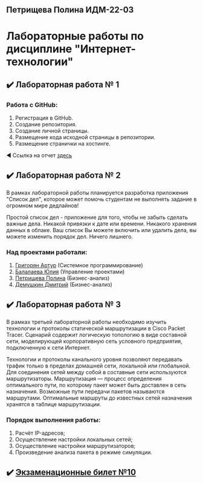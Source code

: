 ## Петрищева Полина ИДМ-22-03
# Лабораторные работы по дисциплине "Интернет-технологии"

## ✔️ Лабораторная работа № 1

### Работа с GitHub: 
1. Регистрация в GitHub.
2. Создание репозитория.
3. Создание личной страницы.
4. Размещение кода исходной страницы в репозитории.
5. Размещение странички на хостинге.


◀️ Ссылка на отчет [здесь](https://polinapetrishcheva.github.io/lab-petrishcheva/)


## ✔️ Лабораторная работа № 2
В рамках лабораторной работы планируется разработка приложения "Список дел", которое может помочь студентам не выполнять задание в огромном мире дедлайнов!

Простой список дел - приложение для того, чтобы не забыть сделать важные дела. Никакой привязки к дате или времени. Никакого хранения данных в облаке. Ваш список Вы можете включить или удалить дела, вы можете изменить порядок дел. Ничего лишнего.

### Над проектами работали:
1. [Григорян Артур](https://salemnight1.github.io) (Системное программирование)
2. [Балалаева Юлия](https://balalaevajulia.github.io/LabsInetTexnologii/) (Управление проектами)
3. [Петрищева Полина](https://polinapetrishcheva.github.io/lab-petrishcheva/) (Бизнес-анализ)
4. [Демушкин Дмитрий](https://dmitrydemushkin1998.github.io/lab-demushkin/) (Бизнес-анализ)



## ✔️ Лабораторная работа № 3
В рамках третьей лабораторной работы необходимо изучить технологии и протоколы статической маршрутизации в Cisco Packet Tracer. Сценарий содержит логическую топологию в виде составной сети, моделирующей корпоративную сеть условного предприятия, подключенную к сети Интернет.

Технологии и протоколы канального уровня позволяют передавать трафик только в пределах домашней сети, локальной или глобальной. Для соединения сетей между собой в составные сети используются маршрутизаторы. Маршрутизация — процесс определения оптимального пути, по которому пакет может быть доставлен в сеть назначения. Возможные пути передачи пакетов называются маршрутами. Оптимальные маршруты до известных сетей назначения хранятся в таблице маршрутизации.

### Порядок выполнения работы:

1. Расчёт IP-адресов;
2. Осуществление настройки локальных сетей;
3. Осуществление настройки маршрутизаторов;
4. Произведение анализа пакета в режиме симуляции.

## ✔️ [Экзаменационные билет №10](https://github.com/stankin/inet-2022/wiki/exam10-3)
